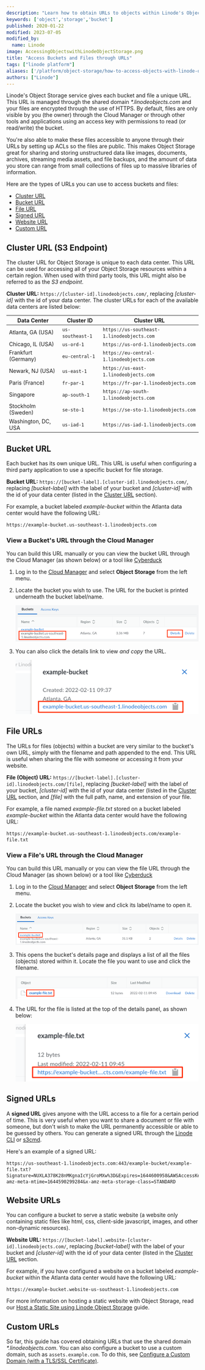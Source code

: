 ```yaml
---
description: "Learn how to obtain URLs to objects within Linode's Object Storage service."
keywords: ['object','storage','bucket']
published: 2020-01-22
modified: 2023-07-05
modified_by:
  name: Linode
image: AccessingObjectswithLinodeObjectStorage.png
title: "Access Buckets and Files through URLs"
tags: ["linode platform"]
aliases: ['/platform/object-storage/how-to-access-objects-with-linode-object-storage/','/guides/how-to-access-objects-with-linode-object-storage/','/products/storage/object-storage/guides/access-objects/']
authors: ["Linode"]
---
```


Linode's Object Storage service gives each bucket and file a unique URL. This URL is managed through the shared domain *\*.linodeobjects.com* and your files are encrypted through the use of HTTPS. By default, files are only visible by you (the owner) through the Cloud Manager or through other tools and applications using an access key with permissions to read (or read/write) the bucket.

You're also able to make these files accessible to anyone through their URLs by setting up ACLs so the files are public. This makes Object Storage great for sharing and storing unstructured data like images, documents, archives, streaming media assets, and file backups, and the amount of data you store can range from small collections of files up to massive libraries of information.

Here are the types of URLs you can use to access buckets and files:

- [Cluster URL](#cluster-url-s3-endpoint)
- [Bucket URL](#bucket-url)
- [File URL](#file-urls)
- [Signed URL](#signed-urls)
- [Website URL](#website-urls)
- [Custom URL](#custom-urls)

## Cluster URL (S3 Endpoint)

The cluster URL for Object Storage is unique to each data center. This URL can be used for accessing all of your Object Storage resources within a certain region. When used with third party tools, this URL might also be referred to as the *S3 endpoint*.

**Cluster URL:** `https://[cluster-id].linodeobjects.com/`, replacing *[cluster-id]* with the id of your data center. The cluster URLs for each of the available data centers are listed below:

| Data Center | Cluster ID | Cluster URL |
| -- | -- | -- |
| Atlanta, GA (USA) | `us-southeast-1` | `https://us-southeast-1.linodeobjects.com` |
| Chicago, IL (USA) | `us-ord-1` | `https://us-ord-1.linodeobjects.com` |
| Frankfurt (Germany) | `eu-central-1` | `https://eu-central-1.linodeobjects.com` |
| Newark, NJ (USA) | `us-east-1` | `https://us-east-1.linodeobjects.com` |
| Paris (France) | `fr-par-1` | `https://fr-par-1.linodeobjects.com` |
| Singapore | `ap-south-1` | `https://ap-south-1.linodeobjects.com` |
| Stockholm (Sweden) | `se-sto-1` | `https://se-sto-1.linodeobjects.com` |
| Washington, DC, USA | `us-iad-1` | `https://us-iad-1.linodeobjects.com` |

## Bucket URL

Each bucket has its own unique URL. This URL is useful when configuring a third party application to use a specific bucket for file storage.

**Bucket URL:** `https://[bucket-label].[cluster-id].linodeobjects.com/`, replacing *[bucket-label]* with the label of your bucket and *[cluster-id]* with the id of your data center (listed in the [Cluster URL](#cluster-url-s3-endpoint) section).

For example, a bucket labeled *example-bucket* within the Atlanta data center would have the following URL:

    https://example-bucket.us-southeast-1.linodeobjects.com

### View a Bucket's URL through the Cloud Manager

You can build this URL manually or you can view the bucket URL through the Cloud Manager (as shown below) or a tool like [Cyberduck](/docs/products/storage/object-storage/guides/cyberduck/#obtain-the-url-of-a-file)

1. Log in to the [Cloud Manager](https://cloud.linode.com/) and select **Object Storage** from the left menu.

1.  Locate the bucket you wish to use. The URL for the bucket is printed underneath the bucket label/name.

    ![](bucket-url.png)

1. You can also click the details link to view *and copy* the URL.

    ![](bucket-url-details.png)

## File URLs

The URLs for files (objects) within a bucket are very similar to the bucket's own URL, simply with the filename and path appended to the end. This URL is useful when sharing the file with someone or accessing it from your website.

**File (Object) URL:** `https://[bucket-label].[cluster-id].linodeobjects.com/[file]`, replacing *[bucket-label]* with the label of your bucket, *[cluster-id]* with the id of your data center (listed in the [Cluster URL](#cluster-url-s3-endpoint) section, and *[file]* with the full path, name, and extension of your file.

For example, a file named *example-file.txt* stored on a bucket labeled *example-bucket* within the Atlanta data center would have the following URL:

    https://example-bucket.us-southeast-1.linodeobjects.com/example-file.txt

### View a File's URL through the Cloud Manager

You can build this URL manually or you can view the file URL through the Cloud Manager (as shown below) or a tool like [Cyberduck](/docs/products/storage/object-storage/guides/cyberduck/#obtain-the-url-of-a-file)

1. Log in to the [Cloud Manager](https://cloud.linode.com/) and select **Object Storage** from the left menu.

1. Locate the bucket you wish to view and click its label/name to open it.

    ![](open-bucket.png)

1. This opens the bucket's details page and displays a list of all the files (objects) stored within it. Locate the file you want to use and click the filename.

    ![](object-detail.png)

1. The URL for the file is listed at the top of the details panel, as shown below:

    ![](object-detail-panel.png)

## Signed URLs

A **signed URL** gives anyone with the URL access to a file for a certain period of time. This is very useful when you want to share a document or file with someone, but don't wish to make the URL permanently accessible or able to be guessed by others. You can generate a signed URL through the [Linode CLI](/docs/products/storage/object-storage/guides/linode-cli/#create-a-signed-url-with-the-cli) or [s3cmd](/docs/products/storage/object-storage/guides/s3cmd/#create-a-signed-url-with-s3cmd).

Here's an example of a signed URL:

    https://us-southeast-1.linodeobjects.com:443/example-bucket/example-file.txt?Signature=NUXLA378K28nMKgnaIcYjGroMXw%3D&Expires=1644600958&AWSAccessKeyId=YFULT4UZZULG82GFPQE2&x-amz-meta-mtime=1644590299284&x-amz-meta-storage-class=STANDARD

## Website URLs

You can configure a bucket to serve a static website (a website only containing static files like html, css, client-side javascript, images, and other non-dynamic resources).

**Website URL:** `https://[bucket-label].website-[cluster-id].linodeobjects.com/`, replacing *[bucket-label]* with the label of your bucket and *[cluster-id]* with the id of your data center (listed in the [Cluster URL](#cluster-url-s3-endpoint) section.

For example, if you have configured a website on a bucket labeled *example-bucket* within the Atlanta data center would have the following URL:

    https://example-bucket.website-us-southeast-1.linodeobjects.com

For more information on hosting a static website with Object Storage, read our [Host a Static Site using Linode Object Storage](/docs/guides/host-static-site-object-storage/) guide.

## Custom URLs

So far, this guide has covered obtaining URLs that use the shared domain *\*.linodeobjects.com*. You can also configure a bucket to use a custom domain, such as `assets.example.com`. To do this, see [Configure a Custom Domain (with a TLS/SSL Certificate)](/docs/products/storage/object-storage/guides/custom-domain/).